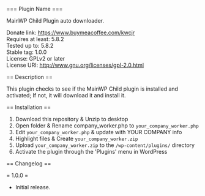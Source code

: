 === Plugin Name ===

MainWP Child Plugin auto downloader.

Donate link: https://www.buymeacoffee.com/kwcjr   
Requires at least: 5.8.2   
Tested up to: 5.8.2   
Stable tag: 1.0.0   
License: GPLv2 or later   
License URI: http://www.gnu.org/licenses/gpl-2.0.html   

== Description ==

This plugin checks to see if the MainWP Child plugin is installed and activated; If not, it will download it and install it.

== Installation ==

1. Download this repository & Unzip to desktop
1. Open folder & Rename company_worker.php to `your_company_worker.php`
1. Edit `your_company_worker.php` & update with YOUR COMPANY info
1. Highlight files & Create `your_company_worker.zip`
1. Upload `your_company_worker.zip` to the `/wp-content/plugins/` directory
1. Activate the plugin through the 'Plugins' menu in WordPress

== Changelog ==

= 1.0.0 =
* Initial release.
